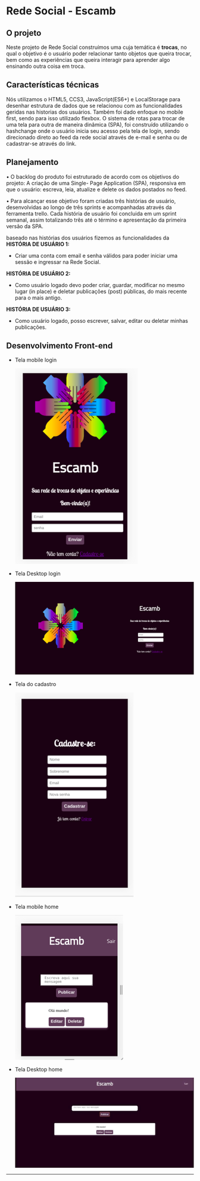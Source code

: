 # Rede Social - Escamb
## O projeto
Neste projeto de Rede Social construímos uma cuja temática é **trocas**, no qual o objetivo é o usuário poder relacionar tanto objetos que queira trocar, bem como as experiências que queira interagir para aprender algo ensinando outra coisa em troca. 

## Características técnicas 
Nós utilizamos o HTML5, CCS3, JavaScript(ES6+) e LocalStorage para desenhar estrutura de dados que se relacionou com as funcionalidades geridas nas historias dos usuários. Também foi dado enfoque no mobile first, sendo para isso utilizado flexbox.
O sistema de rotas para trocar de uma tela para outra de maneira dinâmica (SPA), foi construído utilizando o hashchange onde o usuário inicia seu acesso pela tela de login, sendo direcionado direto ao feed da rede social através de e-mail e senha ou de cadastrar-se através do link.

## Planejamento
• O backlog do produto foi estruturado de acordo com os objetivos do projeto:
A criação de uma Single- Page Application (SPA), responsiva em que o usuário: escreva, leia, atualize e delete os dados postados no feed.

• Para alcançar esse objetivo foram criadas três histórias de usuário, desenvolvidas ao longo de três sprints e acompanhadas através da ferramenta trello. Cada história de usuário foi concluida em um sprint semanal, assim totalizando três até o término e apresentação da primeira versão da SPA. 


baseado nas histórias dos usuários fizemos as funcionalidades  da **HISTÓRIA DE USUÁRIO 1:** 
  * Criar uma conta com email e senha válidos para poder iniciar uma sessão e ingressar na Rede Social.

 **HISTÓRIA DE USUÁRIO 2:** 
  * Como usuário logado devo poder criar, guardar, modificar no mesmo lugar (in place) e deletar publicações (post) públicas, do mais recente para o mais antigo.

 **HISTÓRIA DE USUÁRIO 3:** 
* Como usuário logado, posso escrever, salvar, editar ou deletar minhas publicações.

## Desenvolvimento Front-end

* Tela mobile login

    ![mobile](src/mobile.png)

* Tela Desktop login

    ![desktop](src/desktop.png)


* Tela do cadastro

    ![mobile](src/cadastro.png)

* Tela mobile home

    ![mobile](src/homeMobile.png)

* Tela Desktop home

    ![desktop](src/homeDesk.jpeg)







***




